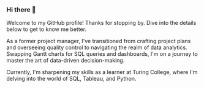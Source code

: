 ### Hi there 👋
Welcome to my GitHub profile! Thanks for stopping by. Dive into the details below to get to know me better.

As a former project manager, I've transitioned from crafting project plans and overseeing quality control to navigating the realm of data analytics. Swapping Gantt charts for SQL queries and dashboards, I'm on a journey to master the art of data-driven decision-making.

Currently, I'm sharpening my skills as a learner at Turing College, where I'm delving into the world of SQL, Tableau, and Python.
<!--
**MantasLazarevicius/mantaslazarevicius** is a ✨ _special_ ✨ repository because its `README.md` (this file) appears on your GitHub profile.

Here are some ideas to get you started:

- 🔭 I’m currently working on ...
- 🌱 I’m currently learning ...
- 👯 I’m looking to collaborate on ...
- 🤔 I’m looking for help with ...
- 💬 Ask me about ...
- 📫 How to reach me: ...
- 😄 Pronouns: ...
- ⚡ Fun fact: ...
-->
